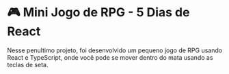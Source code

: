 # :video_game: Mini Jogo de RPG - 5 Dias de React

Nesse penultimo projeto, foi desenvolvido um pequeno jogo de RPG usando React e TypeScript, onde você pode se mover dentro do mata usando as teclas de seta.